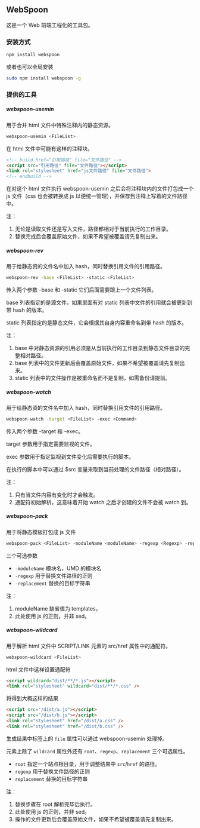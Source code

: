 ## WebSpoon

这是一个 Web 前端工程化的工具包。


### 安装方式

```bash
npm install webspoon
```

或者也可以全局安装

```bash
sudo npm install webspoon -g
```


### 提供的工具

##### webspoon-usemin

用于合并 html 文件中特殊注释内的静态资源。

```bash
webspoon-usemin <FileList>
```

在 html 文件中可能有这样的注释块。

```html
<!-- build href="引用路径" file="文件路径" -->
<script src="引用路径" file="文件路径"></script>
<link rel="stylesheet" href="js文件路径" file="文件路径">
<!-- endbuild -->
```

在对这个 html 文件执行 webspoon-usemin 之后会将注释块内的文件打包成一个 js 文件（css 也会被转换成 js 以便统一管理），并保存到注释上写着的文件路径中。

注：
  1. 无论是读取文件还是写入文件，路径都相对于当前执行的工作目录。
  2. 替换完成后会覆盖原始文件，如果不希望被覆盖请先复制出来。

##### webspoon-rev

用于给静态资的文件名中加入 hash，同时替换引用文件的引用路径。

```bash
webspoon-rev -base <FileList> -static <FileList>
```

传入两个参数 -base 和 -static 它们后面需要跟上一个文件列表。

base 列表指定的是源文件，如果里面有对 static 列表中文件的引用就会被更新到带 hash 的版本。

static 列表指定的是静态文件，它会根据其自身内容重命名到带 hash 的版本。

注：
  1. base 中对静态资源的引用必须是从当前执行的工作目录到静态文件目录的完整相对路径。
  2. base 列表中的文件更新后会覆盖原始文件，如果不希望被覆盖请先复制出来。
  3. static 列表中的文件操作是被重命名而不是复制，如需备份请提前。


##### webspoon-watch

用于给静态资的文件名中加入 hash，同时替换引用文件的引用路径。

```bash
webspoon-watch -target <FileList> -exec <Command>
```

传入两个参数 -target 和 -exec。

target 参数用于指定需要监视的文件。

exec 参数用于指定监视到文件变化后需要执行的脚本。

在执行的脚本中可以通过 $src 变量来取到当前处理的文件路径（相对路径）。

注：
  1. 只有当文件内容有变化时才会触发。
  2. 通配符初始解析，这意味着开始 watch 之后才创建的文件不会被 watch 到。


##### webspoon-pack

用于将静态模板打包成 js 文件

```bash
webspoon-pack <FileList> -moduleName <moduleName> -regexp <Regexp> -replacement <Replacement>
```

三个可选参数

* `-moduleName` 模块名，UMD 的模块名
* `-regexp` 用于替换文件路径的正则
* `-replacement` 替换的目标字符串

注：
  1. moduleName 缺省值为 templates。
  2. 此处使用 js 的正则，并非 sed。


##### webspoon-wildcard

用于解析 html 文件中 SCRIPT/LINK 元素的 src/href 属性中的通配符。

```bash
webspoon-wildcard <FileList>
```

html 文件中这样设置通配符

```html
<script wildcard="dist/**/*.js"></script>
<link rel="stylesheet" wildcard="dist/**/*.css" />
```

将得到大概这样的结果

```html
<script src="/dist/a.js"></script>
<script src="/dist/b.js"></script>
<link rel="stylesheet" href="/dist/a.css" />
<link rel="stylesheet" href="/dist/b.css" />
```

生成结果中标签上的 `file` 属性可以通过 webspoon-usemin 处理掉。

元素上除了 `wildcard` 属性外还有 `root`、`regexp`、`replacement` 三个可选属性。

* `root` 指定一个站点根目录，用于调整结果中 `src`/`href` 的路径。
* `regexp` 用于替换文件路径的正则
* `replacement` 替换的目标字符串

注：
  1. 替换步骤在 root 解析完毕后执行。
  2. 此处使用 js 的正则，并非 sed。
  3. 操作的文件更新后会覆盖原始文件，如果不希望被覆盖请先复制出来。
